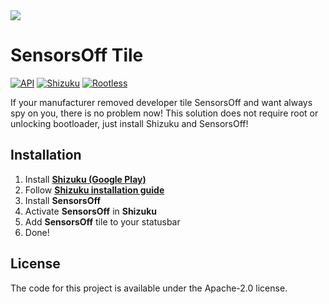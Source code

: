 <img src="https://github.com/LinerSRT/SensorsOff/raw/master/images/preview.png">

# SensorsOff Tile
[![API](https://img.shields.io/badge/API-31%2B-green.svg?style=flat)](https://android-arsenal.com/api?level=31) [![Shizuku](https://img.shields.io/badge/Shizuku%20App-blue.svg?style=flat)](https://android-arsenal.com/api?level=31) [![Rootless](https://img.shields.io/badge/Rootless-red.svg?style=flat)](https://android-arsenal.com/api?level=31)

If your manufacturer removed developer tile SensorsOff and want always spy on you, there is no problem now! This solution does not require root or unlocking bootloader, just install Shizuku and SensorsOff!

## Installation

1. Install **[Shizuku (Google Play)](https://play.google.com/store/apps/details?id=moe.shizuku.privileged.api)**
2. Follow **[Shizuku installation guide](https://shizuku.rikka.app/guide/setup/)**
3. Install **SensorsOff**
4. Activate **SensorsOff** in **Shizuku**
5. Add **SensorsOff** tile to your statusbar
6. Done!

## License
The code for this project is available under the Apache-2.0 license.